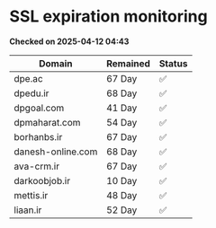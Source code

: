 # SSL expiration monitoring

**Checked on 2025-04-12 04:43**

| Domain | Remained | Status       |
|--------|----------|--------------|
| dpe.ac     | 67 Day   | ✅ |
| dpedu.ir     | 68 Day   | ✅ |
| dpgoal.com     | 41 Day   | ✅ |
| dpmaharat.com     | 54 Day   | ✅ |
| borhanbs.ir     | 67 Day   | ✅ |
| danesh-online.com     | 68 Day   | ✅ |
| ava-crm.ir     | 67 Day   | ✅ |
| darkoobjob.ir     | 10 Day   | ✅ |
| mettis.ir     | 48 Day   | ✅ |
| liaan.ir     | 52 Day   | ✅ |
